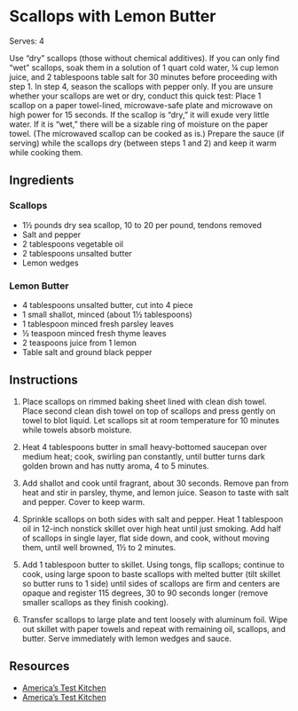 # Scallops with Lemon Butter

Serves: 4

Use “dry” scallops (those without chemical additives). If you can only find “wet” scallops, soak them in a solution of 1 quart cold water, ¼ cup lemon juice, and 2 tablespoons table salt for 30 minutes before proceeding with step 1. In step 4, season the scallops with pepper only. If you are unsure whether your scallops are wet or dry, conduct this quick test: Place 1 scallop on a paper towel-lined, microwave-safe plate and microwave on high power for 15 seconds. If the scallop is “dry,” it will exude very little water. If it is “wet,” there will be a sizable ring of moisture on the paper towel. (The microwaved scallop can be cooked as is.) Prepare the sauce (if serving) while the scallops dry (between steps 1 and 2) and keep it warm while cooking them.

## Ingredients

### Scallops
* 1½ pounds dry sea scallop, 10 to 20 per pound, tendons removed
* Salt and pepper
* 2 tablespoons vegetable oil
* 2 tablespoons unsalted butter
* Lemon wedges

### Lemon Butter
* 4 tablespoons unsalted butter, cut into 4 piece
* 1 small shallot, minced (about 1½ tablespoons)
* 1 tablespoon minced fresh parsley leaves
* ½ teaspoon minced fresh thyme leaves
* 2 teaspoons juice from 1 lemon
* Table salt and ground black pepper

## Instructions

1. Place scallops on rimmed baking sheet lined with clean dish towel. Place second clean dish towel on top of scallops and press gently on towel to blot liquid. Let scallops sit at room temperature for 10 minutes while towels absorb moisture.

2. Heat 4 tablespoons butter in small heavy-bottomed saucepan over medium heat; cook, swirling pan constantly, until butter turns dark golden brown and has nutty aroma, 4 to 5 minutes.

3. Add shallot and cook until fragrant, about 30 seconds. Remove pan from heat and stir in parsley, thyme, and lemon juice. Season to taste with salt and pepper. Cover to keep warm.

4. Sprinkle scallops on both sides with salt and pepper. Heat 1 tablespoon oil in 12-inch nonstick skillet over high heat until just smoking. Add half of scallops in single layer, flat side down, and cook, without moving them, until well browned, 1½ to 2 minutes.

5. Add 1 tablespoon butter to skillet. Using tongs, flip scallops; continue to cook, using large spoon to baste scallops with melted butter (tilt skillet so butter runs to 1 side) until sides of scallops are firm and centers are opaque and register 115 degrees, 30 to 90 seconds longer (remove smaller scallops as they finish cooking).

6. Transfer scallops to large plate and tent loosely with aluminum foil. Wipe out skillet with paper towels and repeat with remaining oil, scallops, and butter. Serve immediately with lemon wedges and sauce.

## Resources

* [America’s Test Kitchen](https://www.americastestkitchen.com/recipes/4955-pan-seared-scallops)
* [America’s Test Kitchen](https://www.americastestkitchen.com/recipes/4956-lemon-brown-butter)
